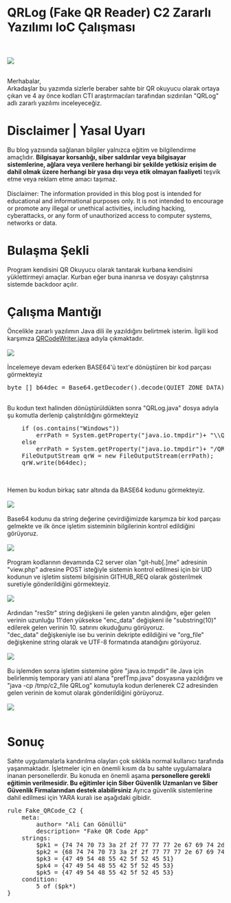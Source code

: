 # QRLog (Fake QR Reader) C2 Zararlı Yazılımı IoC Çalışması

<br><br>
<img src="title_pic.png">
<br><br>
<p>
    Merhabalar,<br>
    Arkadaşlar bu yazımda sizlerle beraber sahte bir QR okuyucu olarak ortaya çıkan ve 4 ay önce kodları CTI araştırmacıları tarafından sızdırılan "QRLog" adlı zararlı yazılımı inceleyeceğiz.
</p>

# Disclaimer | Yasal Uyarı
<p>
  Bu blog yazısında sağlanan bilgiler yalnızca eğitim ve bilgilendirme amaçlıdır. <b>Bilgisayar korsanlığı, siber saldırılar veya bilgisayar sistemlerine, ağlara veya verilere herhangi bir şekilde yetkisiz erişim de dahil olmak üzere herhangi bir yasa dışı veya etik olmayan faaliyeti</b> teşvik etme veya reklam etme amacı taşımaz.
<br><br>
  Disclaimer: The information provided in this blog post is intended for educational and informational purposes only. It is not intended to encourage or promote any illegal or unethical activities, including hacking, cyberattacks, or any form of unauthorized access to computer systems, networks or data.
</p>

# Bulaşma Şekli
<p>
    Program kendisini QR Okuyucu olarak tanıtarak kurbana kendisini yüklettirmeyi amaçlar. Kurban eğer buna inanırsa ve dosyayı çalıştırırsa sistemde backdoor açılır.
</p>

# Çalışma Mantığı
<p>
    Öncelikle zararlı yazılımın Java dili ile yazıldığını belirtmek isterim. İlgili kod karşımıza <a href="https://raw.githubusercontent.com/birminghamcyberarms/QRLog/main/samples/QRCodeWriter.java">QRCodeWriter.java</a> adıyla çıkmaktadır.
    <br><br>
    <img src="code.png">
    <br><br>
    İncelemeye devam ederken BASE64'ü text'e dönüştüren bir kod parçası görmekteyiz
    <pre>byte [] b64dec = Base64.getDecoder().decode(QUIET_ZONE_DATA);</pre><br>
    Bu kodun text halinden dönüştürüldükten sonra "QRLog.java" dosya adıyla şu komutla derlenip çalıştırıldığını görmekteyiz
    <pre>
    if (os.contains("Windows"))
        errPath = System.getProperty("java.io.tmpdir")+ "\\QRLog.java";
    else
        errPath = System.getProperty("java.io.tmpdir")+ "/QRLog.java";
    FileOutputStream qrW = new FileOutputStream(errPath);
    qrW.write(b64dec);
    </pre><br>
    Hemen bu kodun birkaç satır altında da BASE64 kodunu görmekteyiz.
    <br><br>
    <img src="base64_code.png">
    <br><br>
    Base64 kodunu da string değerine çevirdiğimizde karşımıza bir kod parçası gelmekte ve ilk önce işletim sisteminin bilgilerinin kontrol edildiğini görüyoruz.
    <br><br>
    <img src="os_detect.png">
    <br><br>
    Program kodlarının devamında C2 server olan "git-hub[.]me" adresinin "view.php" adresine POST isteğiyle sistemin kontrol edilmesi için bir UID kodunun ve işletim sistemi bilgisinin GITHUB_REQ olarak gösterilmek suretiyle gönderildiğini görmekteyiz.
    <br><br>
    <img src="base64_encode.png">
    <br><br>
    Ardından "resStr" string değişkeni ile gelen yanıtın alındığını, eğer gelen verinin uzunluğu 11'den yüksekse "enc_data" değişkeni ile "substring(10)" edilerek gelen verinin 10. satırını okuduğunu görüyoruz.<br>
    "dec_data" değişkeniyle ise bu verinin dekripte edildiğini ve "org_file" değişkenine string olarak ve UTF-8 formatında atandığını görüyoruz.
    <br><br>
    <img src="process1.png">
    <br><br>
    Bu işlemden sonra işletim sistemine göre "java.io.tmpdir" ile Java için belirlenmiş temporary yani atıl alana "prefTmp.java" dosyasına yazıldığını ve "java -cp /tmp/c2_file QRLog" komutuyla kodun derlenerek C2 adresinden gelen verinin de komut olarak gönderildiğini görüyoruz.
    <br><br>
    <img src="process2.png">
    <br><br>
</p>

# Sonuç
<p>
    Sahte uygulamalarla kandırılma olayları çok sıklıkla normal kullanıcı tarafında yaşanmaktadır. İşletmeler için en önemli kısım da bu sahte uygulamalara inanan personellerdir. Bu konuda en önemli aşama <b>personellere gerekli eğitimin verilmesidir. Bu eğitimler için Siber Güvenlik Uzmanları ve Siber Güvenlik Firmalarından destek alabilirsiniz</b>
    Ayrıca güvenlik sistemlerine dahil edilmesi için YARA kuralı ise aşağıdaki gibidir.
</p>
<pre>
rule Fake_QRCode_C2 {
	meta:
        author= "Ali Can Gönüllü"
        description= "Fake QR Code App"
	strings:
        $pk1 = {74 74 70 73 3a 2f 2f 77 77 77 2e 67 69 74 2d 68 75 62 2e 6d 65 2f 76 69 65 77 2e 70 68 70}
        $pk2 = {68 74 74 70 73 3a 2f 2f 77 77 77 2e 67 69 74 2d 68 75 62 2e 6d 65 2f 76 69 65 77 2e 70 68 70 01}
        $pk3 = {47 49 54 48 55 42 5f 52 45 51}
        $pk4 = {47 49 54 48 55 42 5f 52 45 53}
        $pk5 = {47 49 54 48 55 42 5f 52 45 53}
	condition:
        5 of ($pk*)
}
</pre>


